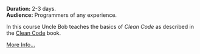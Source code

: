 **Duration:** 2-3 days.
<br>
**Audience:** Programmers of any experience.

In this course Uncle Bob teaches the basics of _Clean Code_ as described
in the [Clean Code](https://www.amazon.com/Clean-Code-Handbook-Software-Craftsmanship/dp/0132350882) book.

[More Info...](files/cleanCodeCourse.md)